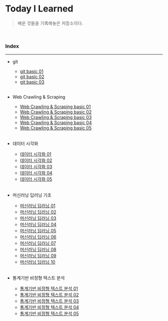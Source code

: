 # Today I Learned
>  배운 것들을 기록해놓은 저장소이다. 

<br/>

### Index
---
- git
    - [git basic 01](https://github.com/Cheolyong-Kim/TIL/blob/master/git%20%EA%B8%B0%EC%B4%88/git_basic01.md)
    - [git basic 02](https://github.com/Cheolyong-Kim/TIL/blob/master/git%20%EA%B8%B0%EC%B4%88/git_basic02.md)
    - [git basic 03](https://github.com/Cheolyong-Kim/TIL/blob/master/git%20%EA%B8%B0%EC%B4%88/git_basic03.md)  

    <br/>
    
- Web Crawling & Scraping
    - [Web Crawling & Scraping basic 01](https://github.com/Cheolyong-Kim/TIL/blob/master/%EC%9B%B9%20%ED%81%AC%EB%A1%A4%EB%A7%81%20%26%20%EC%8A%A4%ED%81%AC%EB%A0%88%EC%9D%B4%ED%95%91/web_crawling%26scraping_basic01.md)
    - [Web Crawling & Scraping basic 02](https://github.com/Cheolyong-Kim/TIL/blob/master/%EC%9B%B9%20%ED%81%AC%EB%A1%A4%EB%A7%81%20%26%20%EC%8A%A4%ED%81%AC%EB%A0%88%EC%9D%B4%ED%95%91/web_crawling%26scraping_basic02.md)
    - [Web Crawling & Scraping basic 03](https://github.com/Cheolyong-Kim/TIL/blob/master/%EC%9B%B9%20%ED%81%AC%EB%A1%A4%EB%A7%81%20%26%20%EC%8A%A4%ED%81%AC%EB%A0%88%EC%9D%B4%ED%95%91/web_crawling%26scraping_basic03.md)
    - [Web Crawling & Scraping basic 04](https://github.com/Cheolyong-Kim/TIL/blob/master/%EC%9B%B9%20%ED%81%AC%EB%A1%A4%EB%A7%81%20%26%20%EC%8A%A4%ED%81%AC%EB%A0%88%EC%9D%B4%ED%95%91/web_crawling%26scraping_basic04.md)
    - [Web Crawling & Scraping basic 05](https://github.com/Cheolyong-Kim/TIL/blob/master/%EC%9B%B9%20%ED%81%AC%EB%A1%A4%EB%A7%81%20%26%20%EC%8A%A4%ED%81%AC%EB%A0%88%EC%9D%B4%ED%95%91/web_crawling%26scraping_basic05.md)

    <br/>
    
- 데이터 시각화
    - [데이터 시각화 01](https://github.com/Cheolyong-Kim/TIL/blob/master/%EB%8D%B0%EC%9D%B4%ED%84%B0%20%EC%8B%9C%EA%B0%81%ED%99%94/%EB%8D%B0%EC%9D%B4%ED%84%B0%20%EC%8B%9C%EA%B0%81%ED%99%94%2001.md)
    - [데이터 시각화 02](https://github.com/Cheolyong-Kim/TIL/blob/master/%EB%8D%B0%EC%9D%B4%ED%84%B0%20%EC%8B%9C%EA%B0%81%ED%99%94/%EB%8D%B0%EC%9D%B4%ED%84%B0%20%EC%8B%9C%EA%B0%81%ED%99%94%2002.md)
    - [데이터 시각화 03](https://github.com/Cheolyong-Kim/TIL/blob/master/%EB%8D%B0%EC%9D%B4%ED%84%B0%20%EC%8B%9C%EA%B0%81%ED%99%94/%EB%8D%B0%EC%9D%B4%ED%84%B0%20%EC%8B%9C%EA%B0%81%ED%99%94%2003.md)
    - [데이터 시각화 04](https://github.com/Cheolyong-Kim/TIL/blob/master/%EB%8D%B0%EC%9D%B4%ED%84%B0%20%EC%8B%9C%EA%B0%81%ED%99%94/%EB%8D%B0%EC%9D%B4%ED%84%B0%20%EC%8B%9C%EA%B0%81%ED%99%94%2004.md)
    - [데이터 시각화 05](https://github.com/Cheolyong-Kim/TIL/blob/master/%EB%8D%B0%EC%9D%B4%ED%84%B0%20%EC%8B%9C%EA%B0%81%ED%99%94/%EB%8D%B0%EC%9D%B4%ED%84%B0%20%EC%8B%9C%EA%B0%81%ED%99%94%2005.md)
    
    <br/>
    
- 머신러닝 딥러닝 기초

    - [머신러닝 딥러닝 01](https://github.com/Cheolyong-Kim/TIL/blob/master/%EB%A8%B8%EC%8B%A0%EB%9F%AC%EB%8B%9D%20%EB%94%A5%EB%9F%AC%EB%8B%9D%20%EA%B8%B0%EC%B4%88/%EB%A8%B8%EC%8B%A0%EB%9F%AC%EB%8B%9D%20%EB%94%A5%EB%9F%AC%EB%8B%9D%20%EA%B8%B0%EC%B4%88%2001.md)
    - [머신러닝 딥러닝 02](https://github.com/Cheolyong-Kim/TIL/blob/master/%EB%A8%B8%EC%8B%A0%EB%9F%AC%EB%8B%9D%20%EB%94%A5%EB%9F%AC%EB%8B%9D%20%EA%B8%B0%EC%B4%88/%EB%A8%B8%EC%8B%A0%EB%9F%AC%EB%8B%9D%20%EB%94%A5%EB%9F%AC%EB%8B%9D%20%EA%B8%B0%EC%B4%88%2002.md)
    - [머신러닝 딥러닝 03](https://github.com/Cheolyong-Kim/TIL/blob/master/%EB%A8%B8%EC%8B%A0%EB%9F%AC%EB%8B%9D%20%EB%94%A5%EB%9F%AC%EB%8B%9D%20%EA%B8%B0%EC%B4%88/%EB%A8%B8%EC%8B%A0%EB%9F%AC%EB%8B%9D%20%EB%94%A5%EB%9F%AC%EB%8B%9D%20%EA%B8%B0%EC%B4%88%2003.md)
    - [머신러닝 딥러닝 04](https://github.com/Cheolyong-Kim/TIL/blob/master/%EB%A8%B8%EC%8B%A0%EB%9F%AC%EB%8B%9D%20%EB%94%A5%EB%9F%AC%EB%8B%9D%20%EA%B8%B0%EC%B4%88/%EB%A8%B8%EC%8B%A0%EB%9F%AC%EB%8B%9D%20%EB%94%A5%EB%9F%AC%EB%8B%9D%20%EA%B8%B0%EC%B4%88%2004.md)
    - [머신러닝 딥러닝 05](https://github.com/Cheolyong-Kim/TIL/blob/master/%EB%A8%B8%EC%8B%A0%EB%9F%AC%EB%8B%9D%20%EB%94%A5%EB%9F%AC%EB%8B%9D%20%EA%B8%B0%EC%B4%88/%EB%A8%B8%EC%8B%A0%EB%9F%AC%EB%8B%9D%20%EB%94%A5%EB%9F%AC%EB%8B%9D%20%EA%B8%B0%EC%B4%88%2005.md)
    - [머신러닝 딥러닝 06](https://github.com/Cheolyong-Kim/TIL/blob/master/%EB%A8%B8%EC%8B%A0%EB%9F%AC%EB%8B%9D%20%EB%94%A5%EB%9F%AC%EB%8B%9D%20%EA%B8%B0%EC%B4%88/%EB%A8%B8%EC%8B%A0%EB%9F%AC%EB%8B%9D%20%EB%94%A5%EB%9F%AC%EB%8B%9D%20%EA%B8%B0%EC%B4%88%2006.md)
    - [머신러닝 딥러닝 07](https://github.com/Cheolyong-Kim/TIL/blob/master/%EB%A8%B8%EC%8B%A0%EB%9F%AC%EB%8B%9D%20%EB%94%A5%EB%9F%AC%EB%8B%9D%20%EA%B8%B0%EC%B4%88/%EB%A8%B8%EC%8B%A0%EB%9F%AC%EB%8B%9D%20%EB%94%A5%EB%9F%AC%EB%8B%9D%20%EA%B8%B0%EC%B4%88%2007.md)
    - [머신러닝 딥러닝 08](https://github.com/Cheolyong-Kim/TIL/blob/master/%EB%A8%B8%EC%8B%A0%EB%9F%AC%EB%8B%9D%20%EB%94%A5%EB%9F%AC%EB%8B%9D%20%EA%B8%B0%EC%B4%88/%EB%A8%B8%EC%8B%A0%EB%9F%AC%EB%8B%9D%20%EB%94%A5%EB%9F%AC%EB%8B%9D%20%EA%B8%B0%EC%B4%88%2008.md)
    - [머신러닝 딥러닝 09](https://github.com/Cheolyong-Kim/TIL/blob/master/%EB%A8%B8%EC%8B%A0%EB%9F%AC%EB%8B%9D%20%EB%94%A5%EB%9F%AC%EB%8B%9D%20%EA%B8%B0%EC%B4%88/%EB%A8%B8%EC%8B%A0%EB%9F%AC%EB%8B%9D%20%EB%94%A5%EB%9F%AC%EB%8B%9D%20%EA%B8%B0%EC%B4%88%2009.md)
    - [머신러닝 딥러닝 10](https://github.com/Cheolyong-Kim/TIL/blob/master/%EB%A8%B8%EC%8B%A0%EB%9F%AC%EB%8B%9D%20%EB%94%A5%EB%9F%AC%EB%8B%9D%20%EA%B8%B0%EC%B4%88/%EB%A8%B8%EC%8B%A0%EB%9F%AC%EB%8B%9D%20%EB%94%A5%EB%9F%AC%EB%8B%9D%20%EA%B8%B0%EC%B4%88%2010.md)
    
    <br/>
    
- 통계기반 비정형 텍스트 분석

    - [통계기반 비정형 텍스트 분석 01](https://github.com/Cheolyong-Kim/TIL/blob/master/%ED%86%B5%EA%B3%84%EA%B8%B0%EB%B0%98%20%EB%B9%84%EC%A0%95%ED%98%95%20%ED%85%8D%EC%8A%A4%ED%8A%B8%20%EB%B6%84%EC%84%9D/%ED%86%B5%EA%B3%84%EA%B8%B0%EB%B0%98%20%EB%B9%84%EC%A0%95%ED%98%95%20%ED%85%8D%EC%8A%A4%ED%8A%B8%20%EB%B6%84%EC%84%9D%2001.md)
    - [통계기반 비정형 텍스트 분석 02](https://github.com/Cheolyong-Kim/TIL/blob/master/%ED%86%B5%EA%B3%84%EA%B8%B0%EB%B0%98%20%EB%B9%84%EC%A0%95%ED%98%95%20%ED%85%8D%EC%8A%A4%ED%8A%B8%20%EB%B6%84%EC%84%9D/%ED%86%B5%EA%B3%84%EA%B8%B0%EB%B0%98%20%EB%B9%84%EC%A0%95%ED%98%95%20%ED%85%8D%EC%8A%A4%ED%8A%B8%20%EB%B6%84%EC%84%9D%2002.md)
    - [통계기반 비정형 텍스트 분석 03](https://github.com/Cheolyong-Kim/TIL/blob/master/%ED%86%B5%EA%B3%84%EA%B8%B0%EB%B0%98%20%EB%B9%84%EC%A0%95%ED%98%95%20%ED%85%8D%EC%8A%A4%ED%8A%B8%20%EB%B6%84%EC%84%9D/%ED%86%B5%EA%B3%84%EA%B8%B0%EB%B0%98%20%EB%B9%84%EC%A0%95%ED%98%95%20%ED%85%8D%EC%8A%A4%ED%8A%B8%20%EB%B6%84%EC%84%9D%2003.md)
    - [통계기반 비정형 텍스트 분석 04](https://github.com/Cheolyong-Kim/TIL/blob/master/%ED%86%B5%EA%B3%84%EA%B8%B0%EB%B0%98%20%EB%B9%84%EC%A0%95%ED%98%95%20%ED%85%8D%EC%8A%A4%ED%8A%B8%20%EB%B6%84%EC%84%9D/%ED%86%B5%EA%B3%84%EA%B8%B0%EB%B0%98%20%EB%B9%84%EC%A0%95%ED%98%95%20%ED%85%8D%EC%8A%A4%ED%8A%B8%20%EB%B6%84%EC%84%9D%2004.md)
    - [통계기반 비정형 텍스트 분석 05](https://github.com/Cheolyong-Kim/TIL/blob/master/%ED%86%B5%EA%B3%84%EA%B8%B0%EB%B0%98%20%EB%B9%84%EC%A0%95%ED%98%95%20%ED%85%8D%EC%8A%A4%ED%8A%B8%20%EB%B6%84%EC%84%9D/%ED%86%B5%EA%B3%84%EA%B8%B0%EB%B0%98%20%EB%B9%84%EC%A0%95%ED%98%95%20%ED%85%8D%EC%8A%A4%ED%8A%B8%20%EB%B6%84%EC%84%9D%2005.md)

